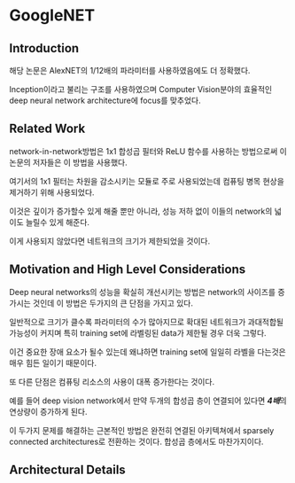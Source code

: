 # GoogleNET

## Introduction

해당 논문은 AlexNET의 1/12배의 파라미터를 사용하였음에도 더 정확했다.

Inception이라고 불리는 구조를 사용하였으며 Computer Vision분야의 효율적인 deep neural network architecture에 focus를 맞추었다.

## Related Work

network-in-network방법은 1x1 합성곱 필터와 ReLU 함수를 사용하는 방법으로써 이 논문의 저자들은 이 방법을 사용했다.
 
여기서의 1x1 필터는 차원을 감소시키는 모듈로 주로 사용되었는데 컴퓨팅 병목 현상을 제거하기 위해 사용되었다.

이것은 깊이가 증가할수 있게 해줄 뿐만 아니라, 성능 저하 없이 이들의 network의 넓이도 늘릴수 있게 해준다.

이게 사용되지 않았다면 네트워크의 크기가 제한되었을 것이다.
 
## Motivation and High Level Considerations

Deep neural networks의 성능을 확실히 개선시키는 방법은 network의 사이즈를 증가시는 것인데 이 방법은 두가지의 큰 단점을 가지고 있다.

일반적으로 크기가 클수록 파라미터의 수가 많아지므로 확대된 네트워크가 과대적합될 가능성이 커지며 특히 training set에 라벨링된 data가 제한될 경우 더욱 그렇다.

이건 중요한 장애 요소가 될수 있는데 왜냐하면 training set에 일일히 라벨을 다는것은 매우 힘든 일이기 때문이다.

또 다른 단점은 컴퓨팅 리소스의 사용이 대폭 증가한다는 것이다.

예를 들어 deep vision network에서 만약 두개의 합성곱 층이 연결되어 있다면 ***4배***의 연상량이 증가하게 된다.

이 두가지 문제를 해결하는 근본적인 방법은 완전히 연결된 아키텍쳐에서 sparsely connected architectures로 전환하는 것이다. 합성곱 층에서도 마찬가지이다.

## Architectural Details

